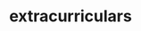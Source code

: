 ---
layout: section
sectionNo: 4
title: "extracurriculars"
description: "... and connect with even cooler communities!"
---